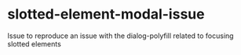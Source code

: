 # slotted-element-modal-issue
Issue to reproduce an issue with the dialog-polyfill related to focusing slotted elements
